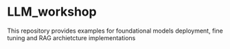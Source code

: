 # LLM_workshop
This repository provides examples for foundational models deployment, fine tuning and RAG archietcture implementations
